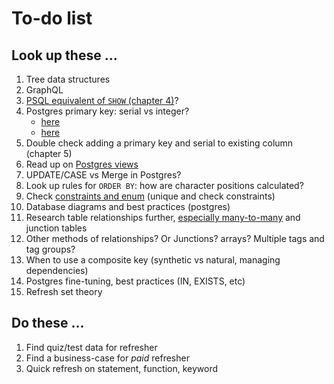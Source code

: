 # To-do list

## Look up these ...

1. Tree data structures
2. GraphQL
3. [PSQL equivalent of `SHOW` (chapter 4)](https://bit.ly/2PRzFCE)?
4. Postgres primary key: serial vs integer?
    + [here](https://stackoverflow.com/questions/787722/postgresql-autoincrement)
    + [here](https://stackoverflow.com/q/11778102)
5. Double check adding a primary key and serial to existing column (chapter 5)
6. Read up on [Postgres views](https://www.postgresql.org/docs/current/static/sql-createview.html)
7. UPDATE/CASE vs Merge in Postgres?
8. Look up rules for `ORDER BY`: how are character positions calculated?
9. Check [constraints and enum](https://stackoverflow.com/q/7250939) (unique and check constraints)
10. Database diagrams and best practices (postgres)
11. Research table relationships further, [especially many-to-many](https://support.airtable.com/hc/en-us/articles/218734758-A-beginner-s-guide-to-many-to-many-relationships) and junction tables
12. Other methods of relationships? Or Junctions? arrays? Multiple tags and tag groups?
13. When to use a composite key (synthetic vs natural, managing dependencies)
14. Postgres fine-tuning, best practices (IN, EXISTS, etc)
15. Refresh set theory

## Do these ...

1. Find quiz/test data for refresher
2. Find a business-case for _paid_ refresher
3. Quick refresh on statement, function, keyword
